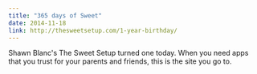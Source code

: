 ```yaml
---
title: "365 days of Sweet"
date: 2014-11-18
link: http://thesweetsetup.com/1-year-birthday/
---
```

 Shawn Blanc's The Sweet Setup turned one today. When you need apps that you trust for your parents and friends, this is the site you go to.
